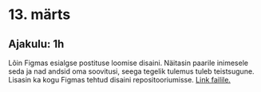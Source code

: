 # 13. märts
## Ajakulu: 1h
Lõin Figmas esialgse postituse loomise disaini. Näitasin paarile inimesele seda ja nad andsid oma soovitusi, seega tegelik tulemus tuleb teistsugune. Lisasin ka kogu Figmas tehtud disaini repositooriumisse. [Link failile.](../../figma_wip.pdf)
